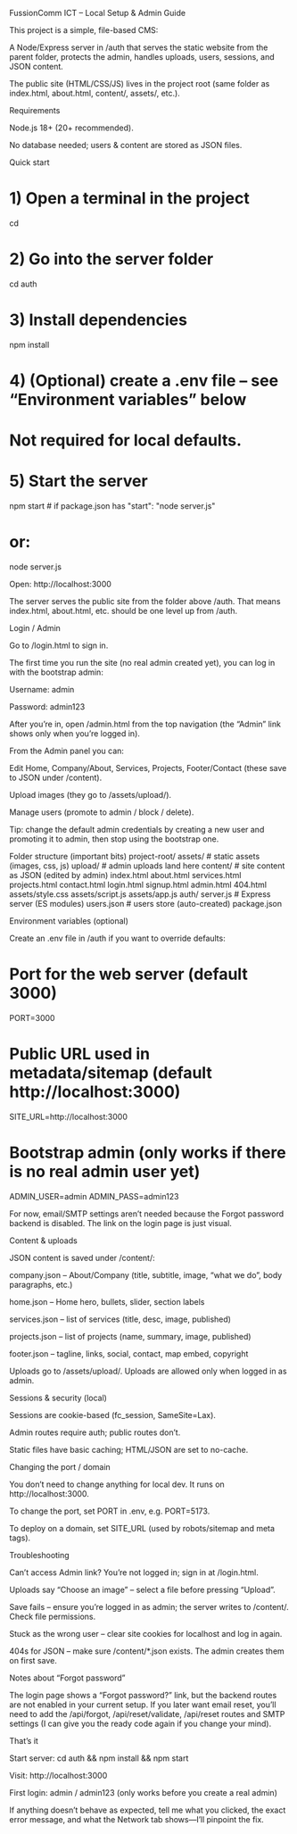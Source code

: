 FussionComm ICT – Local Setup & Admin Guide

This project is a simple, file-based CMS:

A Node/Express server in /auth that serves the static website from the parent folder, protects the admin, handles uploads, users, sessions, and JSON content.

The public site (HTML/CSS/JS) lives in the project root (same folder as index.html, about.html, content/, assets/, etc.).

Requirements

Node.js 18+ (20+ recommended).

No database needed; users & content are stored as JSON files.

Quick start
# 1) Open a terminal in the project
cd <your-project-folder>

# 2) Go into the server folder
cd auth

# 3) Install dependencies
npm install

# 4) (Optional) create a .env file – see “Environment variables” below
# Not required for local defaults.

# 5) Start the server
npm start            # if package.json has "start": "node server.js"
# or:
node server.js


Open: http://localhost:3000

The server serves the public site from the folder above /auth. That means index.html, about.html, etc. should be one level up from /auth.

Login / Admin

Go to /login.html to sign in.

The first time you run the site (no real admin created yet), you can log in with the bootstrap admin:

Username: admin

Password: admin123

After you’re in, open /admin.html from the top navigation (the “Admin” link shows only when you’re logged in).

From the Admin panel you can:

Edit Home, Company/About, Services, Projects, Footer/Contact (these save to JSON under /content).

Upload images (they go to /assets/upload/).

Manage users (promote to admin / block / delete).

Tip: change the default admin credentials by creating a new user and promoting it to admin, then stop using the bootstrap one.

Folder structure (important bits)
project-root/
  assets/                  # static assets (images, css, js)
    upload/               # admin uploads land here
  content/                 # site content as JSON (edited by admin)
  index.html
  about.html
  services.html
  projects.html
  contact.html
  login.html
  signup.html
  admin.html
  404.html
  assets/style.css
  assets/script.js
  assets/app.js
  auth/
    server.js             # Express server (ES modules)
    users.json            # users store (auto-created)
    package.json

Environment variables (optional)

Create an .env file in /auth if you want to override defaults:

# Port for the web server (default 3000)
PORT=3000

# Public URL used in metadata/sitemap (default http://localhost:3000)
SITE_URL=http://localhost:3000

# Bootstrap admin (only works if there is no real admin user yet)
ADMIN_USER=admin
ADMIN_PASS=admin123


For now, email/SMTP settings aren’t needed because the Forgot password backend is disabled. The link on the login page is just visual.

Content & uploads

JSON content is saved under /content/:

company.json – About/Company (title, subtitle, image, “what we do”, body paragraphs, etc.)

home.json – Home hero, bullets, slider, section labels

services.json – list of services (title, desc, image, published)

projects.json – list of projects (name, summary, image, published)

footer.json – tagline, links, social, contact, map embed, copyright

Uploads go to /assets/upload/.
Uploads are allowed only when logged in as admin.

Sessions & security (local)

Sessions are cookie-based (fc_session, SameSite=Lax).

Admin routes require auth; public routes don’t.

Static files have basic caching; HTML/JSON are set to no-cache.

Changing the port / domain

You don’t need to change anything for local dev. It runs on http://localhost:3000.

To change the port, set PORT in .env, e.g. PORT=5173.

To deploy on a domain, set SITE_URL (used by robots/sitemap and meta tags).

Troubleshooting

Can’t access Admin link? You’re not logged in; sign in at /login.html.

Uploads say “Choose an image” – select a file before pressing “Upload”.

Save fails – ensure you’re logged in as admin; the server writes to /content/. Check file permissions.

Stuck as the wrong user – clear site cookies for localhost and log in again.

404s for JSON – make sure /content/*.json exists. The admin creates them on first save.

Notes about “Forgot password”

The login page shows a “Forgot password?” link, but the backend routes are not enabled in your current setup.
If you later want email reset, you’ll need to add the /api/forgot, /api/reset/validate, /api/reset routes and SMTP settings (I can give you the ready code again if you change your mind).

That’s it

Start server: cd auth && npm install && npm start

Visit: http://localhost:3000

First login: admin / admin123 (only works before you create a real admin)

If anything doesn’t behave as expected, tell me what you clicked, the exact error message, and what the Network tab shows—I’ll pinpoint the fix.